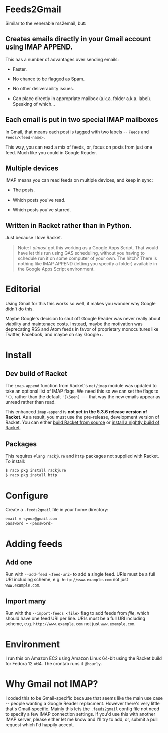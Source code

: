 # Feeds2Gmail

Similar to the venerable rss2email, but:

## Creates emails directly in your Gmail account using IMAP APPEND.

This has a number of advantages over sending emails:

- Faster.

- No chance to be flagged as Spam.

- No other deliverability issues.

- Can place directly in appropriate mailbox (a.k.a. folder
  a.k.a. label). Speaking of which...

## Each email is put in two special IMAP mailboxes

In Gmail, that means each post is tagged with two labels -- `Feeds`
and `Feeds/<feed-name>`.
   
This way, you can read a mix of feeds, or, focus on posts from just
one feed. Much like you could in Google Reader.

## Multiple devices

IMAP means you can read feeds on multiple devices, and keep in sync:

- The posts.

- Which posts you've read.

- Which posts you've starred.

## Written in Racket rather than in Python.

Just because I love Racket.

> Note: I _almost_ got this working as a Google Apps Script. That would
have let this run using GAS scheduling, without you having to schedule
run it on some computer of your own. The hitch?  There is nothing like
IMAP APPEND (letting you specify a folder) available in the Google
Apps Script environment.

# Editorial

Using Gmail for this this works so well, it makes you wonder why
Google didn't do this.

Maybe Google's decision to shut off Google Reader was never really
about viability and maintenace costs. Instead, maybe the motivation
was deprecating RSS and Atom feeds in favor of proprietary
monocultures like Twitter, Facebook, and maybe oh say Google+.

# Install

## Dev build of Racket

The `imap-append` function from Racket's `net/imap` module was updated
to take an optional list of IMAP flags. We need this so we can set
the flags to `'()`, rather than the default `'(\Seen)` --- that way
the new emails appear as unread rather than read.

This enhanced `imap-append` is **not yet in the 5.3.6 release version
of Racket**. As a result, you must use the pre-release, development
version of Racket. You can either
[build Racket from source](https://github.com/plt/racket) or
[install a nightly build of Racket](http://pre.racket-lang.org/installers/).

## Packages

This requires `#lang rackjure` and `http` packages not supplied with
Racket. To install:

```sh
$ raco pkg install rackjure
$ raco pkg install http
```

# Configure

Create a `.feeds2gmail` file in your home directory:

```sh
email = <you>@gmail.com
password = <password>
```

# Adding feeds

## Add one

Run with `--add-feed <feed-uri>` to add a single feed. URIs must be a
full URI including scheme, e.g. `http://www.example.com` not just
`www.example.com`.

## Import many

Run with the `--import-feeds <file>` flag to add feeds from _file_,
which should have one feed URI per line. URIs must be a full URI
including scheme, e.g. `http://www.example.com` not just
`www.example.com`.

# Environment

I run this on Amazon EC2 using Amazon Linux 64-bit using the Racket
build for Fedora 12 x64. The crontab runs it `@hourly`.

# Why Gmail not IMAP?

I coded this to be Gmail-specific because that seems like the main use
case -- people wanting a Google Reader replacment. However there's
very little that's Gmail-specific. Mainly this lets the `.feeds2gmail`
config file not need to specify a few IMAP connection settings. If
you'd use this with another IMAP server, please either let me know and
I'll try to add, or, submit a pull request which I'd happily accept.
